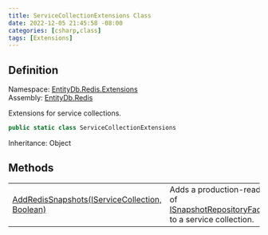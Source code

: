 ```yaml
---
title: ServiceCollectionExtensions Class
date: 2022-12-05 21:45:58 -08:00
categories: [csharp,class]
tags: [Extensions]
---
```


## Definition
Namespace: <a href='/posts/csharp.namespace.entitydb.redis.extensions/'>EntityDb.Redis.Extensions</a><br />
Assembly: <a href='/posts/csharp.assembly.entitydb.redis/'>EntityDb.Redis</a><br />

Extensions for service collections.

```cs
public static class ServiceCollectionExtensions
```
Inheritance: Object
## Methods
<table><tr><td><!--/posts/csharp.notimplemented.entitydb.redis.extensions.servicecollectionextensions.addredissnapshots/--><a href='#'>AddRedisSnapshots(IServiceCollection, Boolean)</a></td><td>
Adds a production-ready implementation of <a href='/posts/csharp.interface.entitydb.abstractions.snapshots.isnapshotrepositoryfactory-1/'>ISnapshotRepositoryFactory&lt;TSnapshot&gt;</a> to a service
collection.
</td></tr></table>
